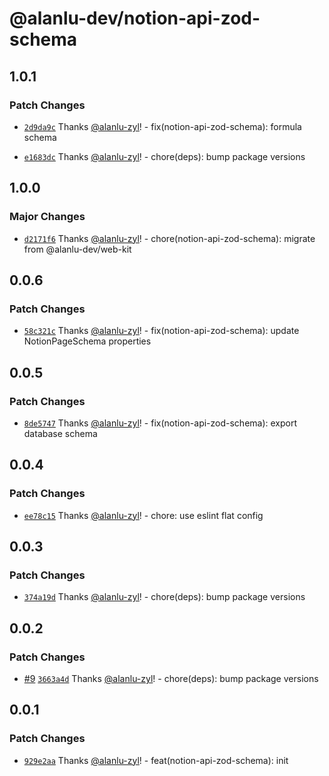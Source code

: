 # @alanlu-dev/notion-api-zod-schema

## 1.0.1

### Patch Changes

- [`2d9da9c`](https://github.com/alanlu-dev/notion-kit/commit/2d9da9c1508baa5693d6afde2d3e800b9cffc999) Thanks [@alanlu-zyl](https://github.com/alanlu-zyl)! - fix(notion-api-zod-schema): formula schema

- [`e1683dc`](https://github.com/alanlu-dev/notion-kit/commit/e1683dc9fface016f0c77d5f3cec3c9ae59b984a) Thanks [@alanlu-zyl](https://github.com/alanlu-zyl)! - chore(deps): bump package versions

## 1.0.0

### Major Changes

- [`d2171f6`](https://github.com/alanlu-dev/notion-kit/commit/d2171f6c4f23207a2c66c26d6b06e0eaf5204ab3) Thanks [@alanlu-zyl](https://github.com/alanlu-zyl)! - chore(notion-api-zod-schema): migrate from @alanlu-dev/web-kit

## 0.0.6

### Patch Changes

- [`58c321c`](https://github.com/alanlu-dev/web-kit/commit/58c321ce0c627ec0769b95b4860a51e98429b6bd) Thanks [@alanlu-zyl](https://github.com/alanlu-zyl)! - fix(notion-api-zod-schema): update NotionPageSchema properties

## 0.0.5

### Patch Changes

- [`8de5747`](https://github.com/alanlu-dev/web-kit/commit/8de5747735fd7b23823380516665420a358a6a7d) Thanks [@alanlu-zyl](https://github.com/alanlu-zyl)! - fix(notion-api-zod-schema): export database schema

## 0.0.4

### Patch Changes

- [`ee78c15`](https://github.com/alanlu-dev/web-kit/commit/ee78c1513de2aeb2058ffe01adb3d3109a321af5) Thanks [@alanlu-zyl](https://github.com/alanlu-zyl)! - chore: use eslint flat config

## 0.0.3

### Patch Changes

- [`374a19d`](https://github.com/alanlu-dev/web-kit/commit/374a19d97b51ad7011016835e78191828c3d49e8) Thanks [@alanlu-zyl](https://github.com/alanlu-zyl)! - chore(deps): bump package versions

## 0.0.2

### Patch Changes

- [#9](https://github.com/alanlu-dev/web-kit/pull/9) [`3663a4d`](https://github.com/alanlu-dev/web-kit/commit/3663a4d77ed642cadb88738a9befd352a41cf3c4) Thanks [@alanlu-zyl](https://github.com/alanlu-zyl)! - chore(deps): bump package versions

## 0.0.1

### Patch Changes

- [`929e2aa`](https://github.com/alanlu-dev/web-kit/commit/929e2aacfb137eb27e46743c92d861d321217a04) Thanks [@alanlu-zyl](https://github.com/alanlu-zyl)! - feat(notion-api-zod-schema): init
